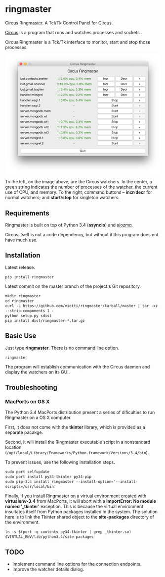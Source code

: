 # ringmaster

Circus Ringmaster. A Tcl/Tk Control Panel for Circus.

[Circus](http://github.com/circus-tent/circus) is a program that runs and
watches processes and sockets.

Circus Ringmaster is a Tck/Tk interface to monitor, start and stop those
processes.

![Ringmaster in action](in_action.png)

To the left, on the image above, are the Circus watchers. In the center, a
green string indicates the number of processes of the watcher, the current use
of CPU, and memory. To the right, command buttons – **incr**/**decr** for
normal watchers; and **start**/**stop** for singleton watchers.

## Requirements

Ringmaster is built on top of Python 3.4 (**asyncio**) and
[aiozmq](https://github.com/aio-libs/aiozmq).

Circus itself is not a code dependency, but without it this program does not
have much use.

## Installation

Latest release.

    pip install ringmaster

Latest commit on the master branch of the project's Git repository.

    mkdir ringmaster
    cd ringmaster
    curl -L https://github.com/viotti/ringmaster/tarball/master | tar -xz --strip-components 1 -
    python setup.py sdist
    pip install dist/ringmaster-*.tar.gz

## Basic Use

Just type **ringmaster**. There is no command line option.

    ringmaster

The program will establish communication with the Circus daemon and display
the watchers on its GUI.

## Troubleshooting

### MacPorts on OS X

The Python 3.4 MacPorts distribution present a series of dificulties to run
Ringmaster on a OS X computer.

First, it does not come with the **tkinter** library, which is provided as a
separate pacakge.

Second, it will install the Ringmaster executable script in a nonstandard
location (`/opt/local/Library/Frameworks/Python.framework/Versions/3.4/bin`).

To prevent issues, use the following installation steps.

    sudo port selfupdate
    sudo port install py34-tkinter py34-pip
    sudo pip-3.4 install ringmaster --install-option='--install-scripts=/usr/local/bin'

Finally, if you install Ringmaster on a virtual environment created with
**virtualenv-3.4** from MacPorts, it will abort with a **ImportError: No module
named '_tkinter'** exception. This is because the virtual environment
insultates itself from Python packages installed in the system. The solution
here is to link the Tkinter shared object to the **site-packages** directory
of the environment.

    ln -s $(port -q contents py34-tkinter | grep _tkinter.so) $VIRTUAL_ENV/lib/python3.4/site-packages

## TODO

* Implement command line options for the connection endpoints.
* Improve the watcher details dialog.

